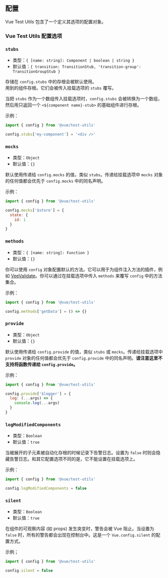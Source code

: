 ## 配置

Vue Test Utils 包含了一个定义其选项的配置对象。

### Vue Test Utils 配置选项

### `stubs`

- 类型：`{ [name: string]: Component | boolean | string }`
- 默认值：`{
  transition: TransitionStub,
  'transition-group': TransitionGroupStub
}`

存储在 `config.stubs` 中的存根会被默认使用。  
用到的组件存根。它们会被传入挂载选项的 `stubs` 覆写。

当把 `stubs` 作为一个数组传入挂载选项时，`config.stubs` 会被转换为一个数组，然后用只返回一个 `<${component name}-stub>` 的基础组件进行存根。

示例：

```js
import { config } from '@vue/test-utils'

config.stubs['my-component'] = '<div />'
```

### `mocks`

- 类型：`Object`
- 默认值：`{}`

默认使用传递给 `config.mocks` 的值，类似 `stubs`。传递给挂载选项中 `mocks` 对象的任何值都会优先于 `config.mocks` 中的同名声明。

示例：

```js
import { config } from '@vue/test-utils'

config.mocks['$store'] = {
  state: {
    id: 1
  }
}
```

### `methods`

- 类型：`{ [name: string]: Function }`
- 默认值：`{}`

你可以使用 `config` 对象配置默认的方法。它可以用于为组件注入方法的插件，例如 [VeeValidate](https://vee-validate.logaretm.com/)。你可以通过在挂载选项中传入 `methods` 来覆写 `config` 中的方法集合。

示例：

```js
import { config } from '@vue/test-utils'

config.methods['getData'] = () => {}
```

### `provide`

- 类型：`Object`
- 默认值：`{}`

默认使用传递给 `config.provide` 的值，类似 `stubs` 或 `mocks`。传递给挂载选项中 `provide` 对象的任何值都会优先于 `config.provide` 中的同名声明。**请注意这里不支持将函数传递给 `config.provide`。**

示例：

```js
import { config } from '@vue/test-utils'

config.provide['$logger'] = {
  log: (...args) => {
    console.log(...args)
  }
}
```

### `logModifiedComponents`

- 类型：`Boolean`
- 默认值：`true`

当被展开的子元素被自动化存根的时候记录下告警日志。设置为 `false` 时则会隐藏告警日志。和其它配置选项不同的是，它不能设置在挂载选项上。

示例：

```js
import { config } from '@vue/test-utils'

config.logModifiedComponents = false
```

### `silent`

- 类型：`Boolean`
- 默认值：`true`

在组件的可观察内容 (如 props) 发生突变时，警告会被 Vue 阻止。当设置为 `false` 时，所有的警告都会出现在控制台中。这是一个 `Vue.config.silent` 的配置方式。

示例；

```js
import { config } from '@vue/test-utils'

config.silent = false
```

